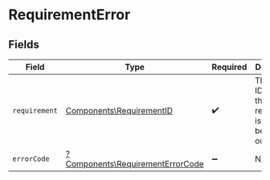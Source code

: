 # RequirementError


## Fields

| Field                                                                               | Type                                                                                | Required                                                                            | Description                                                                         |
| ----------------------------------------------------------------------------------- | ----------------------------------------------------------------------------------- | ----------------------------------------------------------------------------------- | ----------------------------------------------------------------------------------- |
| `requirement`                                                                       | [Components\RequirementID](../../Models/Components/RequirementID.md)                | :heavy_check_mark:                                                                  | The unique ID of what the requirement is asking to be filled out.                   |
| `errorCode`                                                                         | [?Components\RequirementErrorCode](../../Models/Components/RequirementErrorCode.md) | :heavy_minus_sign:                                                                  | N/A                                                                                 |